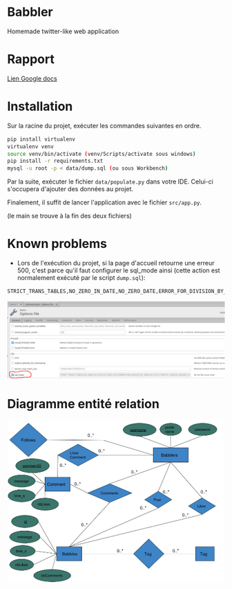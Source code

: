 # Babbler
Homemade twitter-like web application

# Rapport
[Lien Google docs](https://docs.google.com/document/d/1zViId4edGmBRJwhvTrKNeVdjdQljeF1Te0gUB-9DO_w/edit?usp=sharing)

# Installation

Sur la racine du projet, exécuter les commandes suivantes en ordre.

```bash
pip install virtualenv
virtualenv venv
source venv/bin/activate (venv/Scripts/activate sous windows)
pip install -r requirements.txt
mysql -u root -p < data/dump.sql (ou sous Workbench)
```

Par la suite, exécuter le fichier ```data/populate.py``` dans votre IDE. Celui-ci s'occupera d'ajouter des données au projet.

Finalement, il suffit de lancer l'application avec le fichier ```src/app.py```.

(le main se trouve à la fin des deux fichiers)

# Known problems
- Lors de l'exécution du projet, si la page d'accueil retourne une erreur 500, c'est parce qu'il faut configurer le sql_mode ainsi (cette action est normalement exécuté par le script ```dump.sql```):
```bash
STRICT_TRANS_TABLES,NO_ZERO_IN_DATE,NO_ZERO_DATE,ERROR_FOR_DIVISION_BY_ZERO,NO_AUTO_CREATE_USER,NO_ENGINE_SUBSTITUTION
```
![](doc/sql_mode.png?raw=true)

# Diagramme entité relation
![](doc/ERDiag.jpg) 
